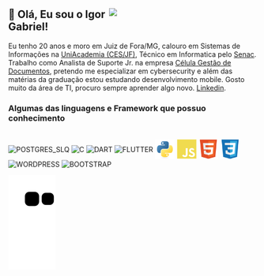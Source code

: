 
##
<img width="300px" src="https://github-readme-stats.vercel.app/api/top-langs/?username=igor0155&layout=compact&langs_count=16&theme=dracula" align="right">


 ## :space_invader: Olá, Eu sou o Igor Gabriel!

Eu tenho 20 anos e moro em Juiz de Fora/MG, calouro em Sistemas de Informações na [UniAcademia (CES/JF)](https://www.uniacademia.edu.br/), Técnico em Informatica pelo [Senac](https://www.mg.senac.br/Paginas/default.aspx). Trabalho como Analista de Suporte Jr. na empresa [Célula Gestão de Documentos](https://www.celula.net.br/), pretendo me especializar em cybersecurity e além das matérias da graduação estou estudando desenvolvimento mobile. Gosto muito da área de TI, procuro sempre aprender algo novo. [Linkedin](https://br.linkedin.com/in/igor-gabriel-rodrigues-205079208?trk=people-guest_people_search-card).

  
### Algumas das linguagens e Framework que possuo conhecimento
 <div style="display: inline_block"><br>
  <img align="center" alt="POSTGRES_SLQ" width="40" src="https://user-images.githubusercontent.com/78672215/231470354-0d1cbe7e-dbcd-43a0-99f3-631704fca334.png">
  <img align="center" alt="C" width="40" src="https://user-images.githubusercontent.com/78672215/231467867-3a560300-34e8-4808-8c95-7d4b93e278da.png">
  <img align="center" alt="DART" width="40" src="https://user-images.githubusercontent.com/78672215/231469198-1a8c190f-5d37-44c9-8b90-070b8d035f70.png">
  <img align="center" alt="FLUTTER" height="40" src="https://user-images.githubusercontent.com/78672215/231469315-5e2de6e6-3e96-4855-8af4-da6c7318129c.png">
  <img align="center" alt="PYTHON" height="40" width="40" src="https://raw.githubusercontent.com/devicons/devicon/master/icons/python/python-original.svg">
  <img align="center" alt="JS" height="40" width="40" src="https://raw.githubusercontent.com/devicons/devicon/master/icons/javascript/javascript-plain.svg">
  <img align="center" alt="HTML" height="40" width="40" src="https://raw.githubusercontent.com/devicons/devicon/master/icons/html5/html5-original.svg">
  <img align="center" alt="CSS" height="40" width="40" src="https://raw.githubusercontent.com/devicons/devicon/master/icons/css3/css3-original.svg">
  <img align="center" alt="WORDPRESS" height="40" src="https://user-images.githubusercontent.com/78672215/231469719-563b99ca-e967-4f1a-9d07-26a80eaa647f.png">
  <img align="center" alt="BOOTSTRAP" height="40" src="https://user-images.githubusercontent.com/78672215/231469923-adf11e7f-decb-4b7f-b663-a3bdea9ac0c1.png"> 
</div>
  
  
  
![Snake animation](https://github.com/igor0155/igor0155/blob/output/github-contribution-grid-snake.svg)
  
  
  
<!--
**Igor0155/Igor0155** is a ✨ _special_ ✨ repository because its `README.md` (this file) appears on your GitHub profile.

Here are some ideas to get you started:

- 🔭 I’m currently working on ...
- 🌱 I’m currently learning ...
- 👯 I’m looking to collaborate on ...
- 🤔 I’m looking for help with ...
- 💬 Ask me about ...
- 📫 How to reach me: ...
- 😄 Pronouns: ...
- ⚡ Fun fact: ...
-->
